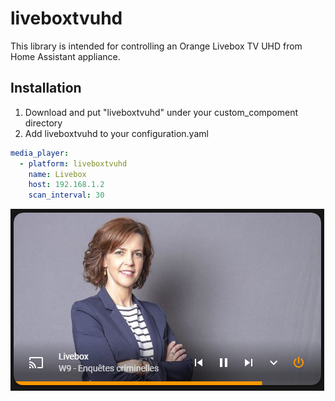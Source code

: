 # liveboxtvuhd

This library is intended for controlling an Orange Livebox TV UHD from Home Assistant 
appliance.


## Installation
1. Download and put "liveboxtvuhd" under your custom_compoment directory
2. Add liveboxtvuhd to your configuration.yaml

```yaml
media_player:
  - platform: liveboxtvuhd
    name: Livebox
    host: 192.168.1.2
    scan_interval: 30
```

![Example](https://github.com/AkA57/liveboxtvuhd/blob/master/liveboxtvuhd.PNG)


